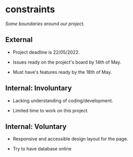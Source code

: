 # constraints

_Some boundaries around our project._

## External

- Project deadline is 22/05/2022.

- Issues ready on the project's board by 14th of May.

- Must have's features ready by the 18th of May.

## Internal: Involuntary

- Lacking understanding of coding/development.

- Limited time to work on this project.

## Internal: Voluntary

<!-- constraints that your team decided on to help scope the project. they may include: - coding style & conventions - agree on a code review checklist for the project repository - the number of hours you want to spend working - only using the colors black and white-->

- Responsive and accessible design layout for the page.

- Try to have database online
